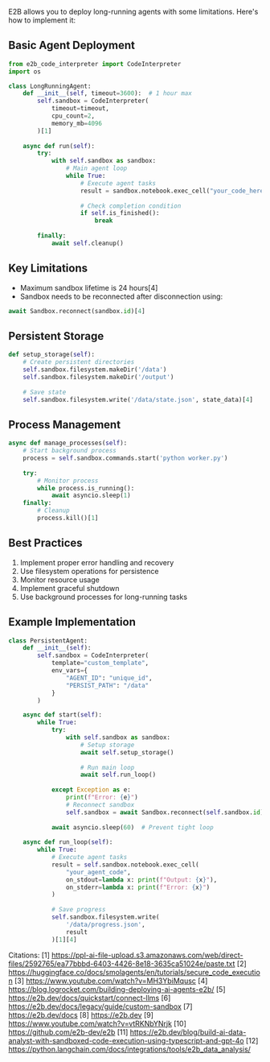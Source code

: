 E2B allows you to deploy long-running agents with some limitations. Here's how to implement it:

## Basic Agent Deployment

```python
from e2b_code_interpreter import CodeInterpreter
import os

class LongRunningAgent:
    def __init__(self, timeout=3600):  # 1 hour max
        self.sandbox = CodeInterpreter(
            timeout=timeout,
            cpu_count=2,
            memory_mb=4096
        )[1]
        
    async def run(self):
        try:
            with self.sandbox as sandbox:
                # Main agent loop
                while True:
                    # Execute agent tasks
                    result = sandbox.notebook.exec_cell("your_code_here")
                    
                    # Check completion condition
                    if self.is_finished():
                        break
                        
        finally:
            await self.cleanup()
```

## Key Limitations

- Maximum sandbox lifetime is 24 hours[4]
- Sandbox needs to be reconnected after disconnection using:
```python
await Sandbox.reconnect(sandbox.id)[4]
```

## Persistent Storage

```python
def setup_storage(self):
    # Create persistent directories
    self.sandbox.filesystem.makeDir('/data')
    self.sandbox.filesystem.makeDir('/output')
    
    # Save state
    self.sandbox.filesystem.write('/data/state.json', state_data)[4]
```

## Process Management

```python
async def manage_processes(self):
    # Start background process
    process = self.sandbox.commands.start('python worker.py')
    
    try:
        # Monitor process
        while process.is_running():
            await asyncio.sleep(1)
    finally:
        # Cleanup
        process.kill()[1]
```

## Best Practices

1. Implement proper error handling and recovery
2. Use filesystem operations for persistence
3. Monitor resource usage
4. Implement graceful shutdown
5. Use background processes for long-running tasks

## Example Implementation

```python
class PersistentAgent:
    def __init__(self):
        self.sandbox = CodeInterpreter(
            template="custom_template",
            env_vars={
                "AGENT_ID": "unique_id",
                "PERSIST_PATH": "/data"
            }
        )

    async def start(self):
        while True:
            try:
                with self.sandbox as sandbox:
                    # Setup storage
                    await self.setup_storage()
                    
                    # Run main loop
                    await self.run_loop()
                    
            except Exception as e:
                print(f"Error: {e}")
                # Reconnect sandbox
                self.sandbox = await Sandbox.reconnect(self.sandbox.id)
                
            await asyncio.sleep(60)  # Prevent tight loop
            
    async def run_loop(self):
        while True:
            # Execute agent tasks
            result = self.sandbox.notebook.exec_cell(
                "your_agent_code",
                on_stdout=lambda x: print(f"Output: {x}"),
                on_stderr=lambda x: print(f"Error: {x}")
            )
            
            # Save progress
            self.sandbox.filesystem.write(
                '/data/progress.json', 
                result
            )[1][4]
```

Citations:
[1] https://ppl-ai-file-upload.s3.amazonaws.com/web/direct-files/2592765/ea77bbbd-6403-4426-8e18-3635ca51024e/paste.txt
[2] https://huggingface.co/docs/smolagents/en/tutorials/secure_code_execution
[3] https://www.youtube.com/watch?v=MH3YbiMqusc
[4] https://blog.logrocket.com/building-deploying-ai-agents-e2b/
[5] https://e2b.dev/docs/quickstart/connect-llms
[6] https://e2b.dev/docs/legacy/guide/custom-sandbox
[7] https://e2b.dev/docs
[8] https://e2b.dev
[9] https://www.youtube.com/watch?v=vtRKNbYNrjk
[10] https://github.com/e2b-dev/e2b
[11] https://e2b.dev/blog/build-ai-data-analyst-with-sandboxed-code-execution-using-typescript-and-gpt-4o
[12] https://python.langchain.com/docs/integrations/tools/e2b_data_analysis/
